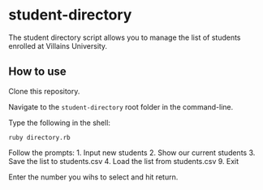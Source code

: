 # student-directory

The student directory script allows you to manage the list of students enrolled at Villains University.

## How to use

Clone this repository.

Navigate to the `student-directory` root folder in the command-line.

Type the following in the shell:

```shell
ruby directory.rb
```

Follow the prompts:
    1. Input new students
    2. Show our current students
    3. Save the list to students.csv
    4. Load the list from students.csv
    9. Exit

Enter the number you wihs to select and hit return.